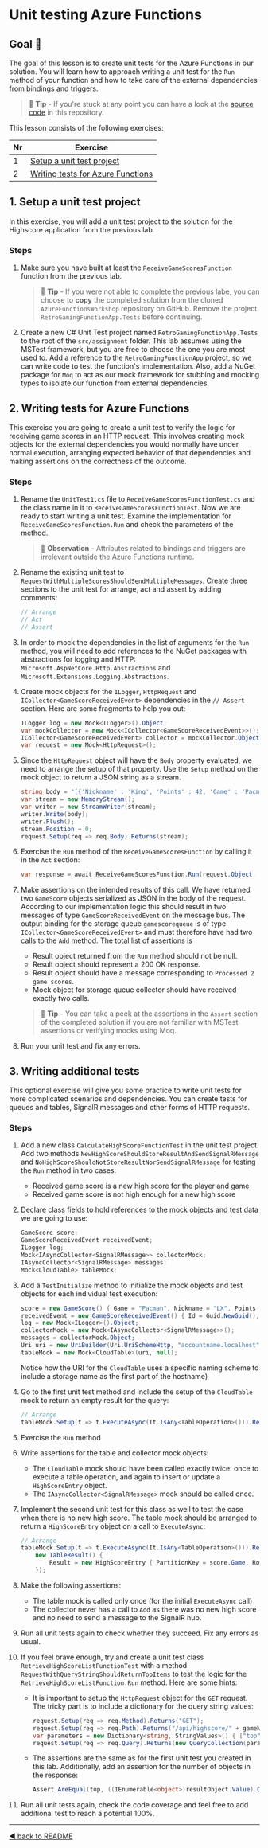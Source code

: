 # Unit testing Azure Functions

## Goal 🎯

The goal of this lesson is to create unit tests for the Azure Functions in our solution. You will learn how to approach writing a unit test for the `Run` method of your function and how to take care of the external dependencies from bindings and triggers.

> 📝 __Tip__ - If you're stuck at any point you can have a look at the [source code](../src/assignment) in this repository.

This lesson consists of the following exercises:

|Nr|Exercise
|-|-
|1|[Setup a unit test project](#1-setup-a-unit-test-project)
|2|[Writing tests for Azure Functions](#2-writing-tests-for-azure-functions)

## 1. Setup a unit test project

In this exercise, you will add a unit test project to the solution for the Highscore application from the previous lab. 

### Steps

1. Make sure you have built at least the `ReceiveGameScoresFunction` function from the previous lab. 

    > 📝 __Tip__ - If you were not able to complete the previous labe, you can choose to __copy__ the completed solution from the cloned `AzureFunctionsWorkshop` repository on GitHub. Remove the project `RetroGamingFunctionApp.Tests` before continuing.

2. Create a new C# Unit Test project named `RetroGamingFunctionApp.Tests` to the root of the `src/assignment` folder. This lab assumes using the MSTest framework, but you are free to choose the one you are most used to. Add a reference to the `RetroGamingFunctionApp` project, so we can write code to test the function's implementation. Also, add a NuGet package for `Moq` to act as our mock framework for stubbing and mocking types to isolate our function from external dependencies. 

## 2. Writing tests for Azure Functions

This exercise you are going to create a unit test to verify the logic for receiving game scores in an HTTP request. This involves creating mock objects for the external dependencies you would normally have under normal execution, arranging expected behavior of that dependencies and making assertions on the correctness of the outcome.

### Steps

1. Rename the `UnitTest1.cs` file to `ReceiveGameScoresFunctionTest.cs` and the class name in it to `ReceiveGameScoresFunctionTest`. Now we are ready to start writing a unit test. Examine the implementation for `ReceiveGameScoresFunction.Run` and check the parameters of the method. 

    > 🔎 **Observation** - Attributes related to bindings and triggers are irrelevant outside the Azure Functions runtime.

2. Rename the existing unit test to `RequestWithMultipleScoresShouldSendMultipleMessages`. Create three sections to the unit test for arrange, act and assert by adding comments:
    
    ```c#
    // Arrange
    // Act
    // Assert
    ```
3. In order to mock the dependencies in the list of arguments for the `Run` method, you will need to add references to the NuGet packages with abstractions for logging and HTTP: `Microsoft.AspNetCore.Http.Abstractions` and `Microsoft.Extensions.Logging.Abstractions`.
4. Create mock objects for the `ILogger`, `HttpRequest` and `ICollector<GameScoreReceivedEvent>` dependencies in the `// Assert` section. Here are some fragments to help you out:

    ```C#
    ILogger log = new Mock<ILogger>().Object;
    var mockCollector = new Mock<ICollector<GameScoreReceivedEvent>>();
    ICollector<GameScoreReceivedEvent> collector = mockCollector.Object;
    var request = new Mock<HttpRequest>();
    ```
5. Since the `HttpRequest` object will have the `Body` property evaluated, we need to arrange the setup of that property. Use the `Setup` method on the mock object to return a JSON string as a stream.

    ```c#
    string body = "[{'Nickname' : 'King', 'Points' : 42, 'Game' : 'Pacman' }, {'Nickname' : 'Kong', 'Points' : 1337, 'Game' : 'Pacman' }]";
    var stream = new MemoryStream();
    var writer = new StreamWriter(stream);
    writer.Write(body);
    writer.Flush();
    stream.Position = 0;
    request.Setup(req => req.Body).Returns(stream);
    ```
6. Exercise the `Run` method of the `ReceiveGameScoresFunction` by calling it in the `Act` section:

    ```c#
    var response = await ReceiveGameScoresFunction.Run(request.Object, collector, log);
    ```
7. Make assertions on the intended results of this call. We have returned two `GameScore` objects serialized as JSON in the body of the request. According to our implementation logic this should result in two messages of type `GameScoreReceivedEvent` on the message bus. The output binding for the storage queue `gamescorequeue` is of type `ICollector<GameScoreReceivedEvent>` and must therefore have had two calls to the `Add` method. The total list of assertions is
    - Result object returned from the `Run` method should not be null.
    - Result object should represent a 200 OK response.
    - Result object should have a message corresponding to `Processed 2 game scores`.
    - Mock object for storage queue collector should have received exactly two calls.

    > 📝 __Tip__ - You can take a peek at the assertions in the `Assert` section of the completed solution if you are not familiar with MSTest assertions or verifying mocks using Moq. 

8. Run your unit test and fix any errors.

## 3. Writing additional tests

This optional exercise will give you some practice to write unit tests for more complicated scenarios and dependencies. You can create tests for queues and tables, SignalR messages and other forms of HTTP requests. 

### Steps

1. Add a new class `CalculateHighScoreFunctionTest` in the unit test project. Add two methods `NewHighScoreShouldStoreResultAndSendSignalRMessage` and `NoHighScoreShouldNotStoreResultNorSendSignalRMessage` for testing the `Run` method in two cases: 
    - Received game score is a new high score for the player and game
    - Received game score is not high enough for a new high score

2. Declare class fields to hold references to the mock objects and test data we are going to use:
    
    ```c#
    GameScore score;
    GameScoreReceivedEvent receivedEvent;
    ILogger log;
    Mock<IAsyncCollector<SignalRMessage>> collectorMock;
    IAsyncCollector<SignalRMessage> messages;
    Mock<CloudTable> tableMock;
    ```

3. Add a `TestInitialize` method to initialize the mock objects and test objects for each individual test execution:

    ```c#
    score = new GameScore() { Game = "Pacman", Nickname = "LX", Points = 1337 };
    receivedEvent = new GameScoreReceivedEvent() { Id = Guid.NewGuid(), Score = score };
    log = new Mock<ILogger>().Object;
    collectorMock = new Mock<IAsyncCollector<SignalRMessage>>();
    messages = collectorMock.Object;
    Uri uri = new UriBuilder(Uri.UriSchemeHttp, "accountname.localhost", 80).Uri;
    tableMock = new Mock<CloudTable>(uri, null);
    ```
    Notice how the URI for the `CloudTable` uses a specific naming scheme to include a storage name as the first part of the hostname)

4. Go to the first unit test method and include the setup of the `CloudTable` mock to return an empty result for the query:

    ```c#
    // Arrange
    tableMock.Setup(t => t.ExecuteAsync(It.IsAny<TableOperation>())).ReturnsAsync(new TableResult() { Result = null });
    ```
5. Exercise the `Run` method
6. Write assertions for the table and collector mock objects:
    - The `CloudTable` mock should have been called exactly twice: once to execute a table operation, and again to insert or update a `HighScoreEntry` object.
    - The `IAsyncCollector<SignalRMessage>` mock should be called once.

7. Implement the second unit test for this class as well to test the case when there is no new high score. The table mock should be arranged to return a `HighScoreEntry` object on a call to `ExecuteAsync`:

    ```c#
    // Arrange
    tableMock.Setup(t => t.ExecuteAsync(It.IsAny<TableOperation>())).ReturnsAsync(
        new TableResult() {
            Result = new HighScoreEntry { PartitionKey = score.Game, RowKey = score.Nickname, Points = score.Points + 1 }
        });
    ```

8. Make the following assertions:
    - The table mock is called only once (for the initial `ExecuteAsync` call)
    - The collector never has a call to `Add` as there was no new high score and no need to send a message to the SignalR hub.

9. Run all unit tests again to check whether they succeed. Fix any errors as usual.

10. If you feel brave enough, try and create a unit test class `RetrieveHighScoreListFunctionTest` with a method `RequestWithQueryStringShouldReturnTopItems` to test the logic for the `RetrieveHighScoreListFunction.Run` method. Here are some hints:
    - It is important to setup the `HttpRequest` object for the     `GET` request. The tricky part is to include a dictionary for the query string values:
        ```c#
        request.Setup(req => req.Method).Returns("GET");
        request.Setup(req => req.Path).Returns("/api/highscore/" + gameName);
        var parameters = new Dictionary<string, StringValues>() { ["top"] = new StringValues("1") };
        request.Setup(req => req.Query).Returns(new QueryCollection(parameters));
        ```
    - The assertions are the same as for the first unit test you created in this lab. Additionally, add an assertion for the number of objects in the response:
        ```c#
        Assert.AreEqual(top, ((IEnumerable<object>)resultObject.Value).Count(), "Result should have exactly requested number of objects");
        ```
11. Run all unit tests again, check the code coverage and feel free to add additional test to reach a potential 100%.

---
[◀ back to README](../README.md)
